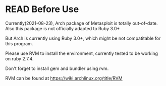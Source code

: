 # READ Before Use

Currently(2021-08-23), Arch package of Metasploit is totally out-of-date. Also this package is not officially adapted to Ruby 3.0+

But Arch is currently using Ruby 3.0+, which might be not compatitable for this program.

Please use RVM to install the environment, currently tested to be working on ruby 2.7.4.

Don't forget to install gem and bundler using rvm.

RVM can be found at https://wiki.archlinux.org/title/RVM
